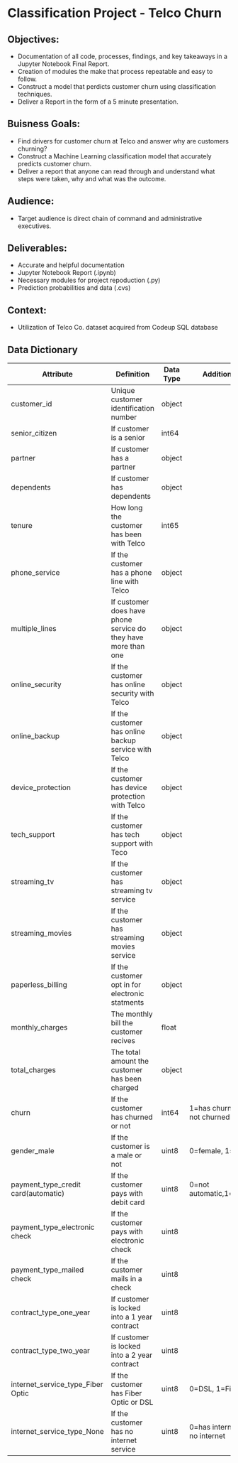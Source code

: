 # Classification Project - Telco Churn
<h2>Objectives:</h2>

- Documentation of all code, processes, findings, and key takeaways in a Jupyter Notebook Final Report.
- Creation of modules the make that process repeatable and easy to follow.
- Construct a model that perdicts customer churn using classification techniques.
- Deliver a Report in the form of a 5 minute presentation.

<h2>Buisness Goals:</h2>

- Find drivers for customer churn at Telco and answer why are customers churning?
- Construct a Machine Learning classification model that accurately predicts customer churn.
- Deliver a report that anyone can read through and understand what steps were taken, why and what was the outcome.

<h2>Audience:</h2>

- Target audience is direct chain of command and administrative executives.

<h2>Deliverables:</h2>

- Accurate and helpful documentation
- Jupyter Notebook Report (.ipynb)
- Necessary modules for project repoduction (.py)
- Prediction probabilities and data (.cvs)

<h2>Context:</h2>

- Utilization of Telco Co. dataset acquired from Codeup SQL database

<h2>Data Dictionary</h2>


| Attribute | Definition | Data Type | Additional Info |
| --- | --- | --- | --- |
| customer_id | Unique customer identification number | object |
| senior_citizen | If customer is a senior | int64 |
| partner | If customer has a partner | object |
| dependents | If customer has dependents | object |
| tenure | How long the customer has been with Telco | int65 |
| phone_service | If the customer has a phone line with Telco | object |
| multiple_lines | If customer does have phone service do they have more than one | object |
| online_security | If the customer has online security with Telco | object |
| online_backup | If the customer has online backup service with Telco | object |
| device_protection | If the customer has device protection with Telco | object |
| tech_support | If the customer has tech support with Teco | object |
| streaming_tv | If the customer has streaming tv service | object |
| streaming_movies | If the customer has streaming movies service | object |
| paperless_billing | If the customer opt in for electronic statments | object |
| monthly_charges | The monthly bill the customer recives | float |
| total_charges | The total amount the customer has been charged | object |
| churn | If the customer has churned or not | int64 | 1=has churned, 0=has not churned |
| gender_male | If the customer is a male or not | uint8| 0=female, 1=male |
| payment_type_credit card(automatic) | If the customer pays with debit card | uint8 | 0=not automatic,1=automatic |
| payment_type_electronic check | If the customer pays with electronic check | uint8 |
| payment_type_mailed check | If the customer mails in a check | uint8 |
| contract_type_one_year | If customer is locked into a 1 year contract | uint8
| contract_type_two_year | If customer is locked into a 2 year contract | uint8
| internet_service_type_Fiber Optic | If the customer has Fiber Optic or DSL | uint8 | 0=DSL, 1=Fiber Optic |
|internet_service_type_None | If the customer has no internet service | uint8 | 0=has internet, 1=has no internet



